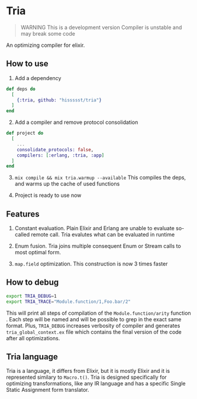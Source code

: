 # Tria

> WARNING This is a development version
> Compiler is unstable and may break some code

An optimizing compiler for elixir.

## How to use

1. Add a dependency
```elixir
def deps do
  [
    {:tria, github: "hissssst/tria"}
  ]
end
```

2. Add a compiler and remove protocol consolidation
```elixir
def project do
  [
    ...
    consolidate_protocols: false,
    compilers: [:erlang, :tria, :app]
  ]
end
```

3. `mix compile && mix tria.warmup --available`
This compiles the deps, and warms up the cache of used functions

4. Project is ready to use now

## Features

1. Constant evaluation. Plain Elixir and Erlang are unable to evaluate so-called remote call. Tria evalutes what can be evaluated in runtime

2. Enum fusion. Tria joins multiple consequent Enum or Stream calls to most optimal form.

3. `map.field` optimization. This construction is now 3 times faster

## How to debug

```sh
export TRIA_DEBUG=1
export TRIA_TRACE="Module.function/1,Foo.bar/2"
```

This will print all steps of compilation of the `Module.function/arity` function . Each step will be named and will be possible to grep in the exact same format.
Plus, `TRIA_DEBUG` increases verbosity of compiler and generates `tria_global_context.ex` file which contains the final version of the code after all optimizations.

## Tria language

Tria is a language, it differs from Elixir, but it is mostly Elixir
and it is represented similary to `Macro.t()`. Tria is designed specifically
for optimizing transformations, like any IR language and has a specific
Single Static Assignment form translator.
